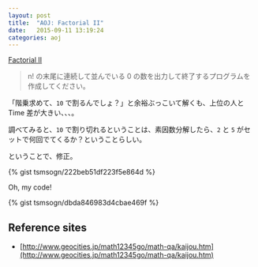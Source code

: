 ```yaml
---
layout: post
title:  "AOJ: Factorial II"
date:   2015-09-11 13:19:24
categories: aoj
---
```

[Factorial II](http://judge.u-aizu.ac.jp/onlinejudge/description.jsp?id=0052)

> n! の末尾に連続して並んでいる 0 の数を出力して終了するプログラムを作成してください。

「階乗求めて、`10` で割るんでしょ？」と余裕ぶっこいて解くも、上位の人と Time 差が大きい、、、。

調べてみると、`10` で割り切れるということは、素因数分解したら、`2` と `5` がセットで何回でてくるか？ということらしい。

ということで、修正。

{% gist tsmsogn/222beb51df223f5e864d %}

Oh, my code!

{% gist tsmsogn/dbda846983d4cbae469f %}

## Reference sites

- [http://www.geocities.jp/math12345go/math-qa/kaijou.htm](http://www.geocities.jp/math12345go/math-qa/kaijou.htm)
